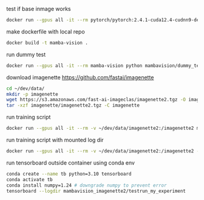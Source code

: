 
test if base inmage works

```bash
docker run --gpus all -it --rm pytorch/pytorch:2.4.1-cuda12.4-cudnn9-devel /bin/nvidia-smi && python -c "import torch; print(torch.cuda.is_available())"
```

make dockerfile with local repo

```bash
docker build -t mamba-vision .
```

run dummy test

```bash
docker run --gpus all -it --rm mamba-vision python mambavision/dummy_test.py
```

download imagenette https://github.com/fastai/imagenette

```bash
cd ~/dev/data/
mkdir -p imagenette
wget https://s3.amazonaws.com/fast-ai-imageclas/imagenette2.tgz -O imagenette/imagenette2.tgz
tar -xzf imagenette/imagenette2.tgz -C imagenette
```

run training script

```bash
docker run --gpus all -it --rm -v ~/dev/data/imagenette2:/imagenette2 mamba-vision ./mambavision/train-imagenette2.sh
```

run training script with mounted log dir

```bash
docker run --gpus all -it --rm -v ~/dev/data/imagenette2:/imagenette2 -v ~/dev/data/mambavision_imagenette2:/mambavision_imagenette2 mamba-vision ./mambavision/train-imagenette2.sh
```

run tensorboard outside container using conda env

```bash
conda create --name tb python=3.10 tensorboard
conda activate tb
conda install numpy=1.24 # downgrade numpy to prevent error
tensorboard --logdir mambavision_imagenette2/testrun_my_experiment
```



